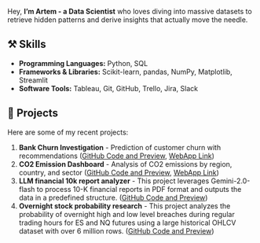 Hey, **I’m Artem - a Data Scientist** who loves diving into massive datasets to retrieve hidden patterns and derive insights that actually move the needle.

## ⚒️ Skills

- **Programming Languages:** Python, SQL
- **Frameworks & Libraries:** Scikit-learn, pandas, NumPy, Matplotlib, Streamlit
- **Software Tools:** Tableau, Git, GitHub, Trello, Jira, Slack 
  

## 📂 Projects

Here are some of my recent projects:
1. **Bank Churn Investigation** - Prediction of customer churn with recommendations ([GitHub Code and Preview](https://github.com/RainbowHD/Bank-Customer-Analysis-Retention-and-Churn-Forecasting), [WebApp Link](https://bank-customer-analysis-retention-and-churn-forecasting.streamlit.app/))
2. **CO2 Emission Dashboard** - Analysis of CO2 emissions by region, country, and sector ([GitHub Code and Preview](https://github.com/RainbowHD/CO2_Emission_Dashboards), [WebApp Link](https://co2emissiondashboards.streamlit.app/))
3. **LLM financial 10k report analyzer** - This project leverages Gemini-2.0-flash to process 10-K financial reports in PDF format and outputs the data in a predefined structure.
([GitHub Code and Preview](https://github.com/RainbowHD/LLM-financial-10k-report-analyzer))
4. **Overnight stock probability research** - This project analyzes the probability of overnight high and low level breaches during regular trading hours for ES and NQ futures using a large historical OHLCV dataset with over 6 million rows.
([GitHub Code and Preview](https://github.com/RainbowHD/overnight-stock-probability-research))


